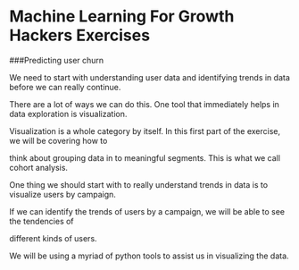 Machine Learning For Growth Hackers Exercises
==========================================================


###Predicting user churn


We need to start with understanding user data and identifying trends in data before we can really continue.

There are a lot of ways we can do this. One tool that immediately helps in data exploration is visualization.

Visualization is a whole category by itself. In this first part of the exercise, we will be covering how to 

think about grouping data in to meaningful segments. This is what we call cohort analysis.

One thing we should start with to really understand trends in data is to visualize users by campaign.

If we can identify the trends of users by a campaign, we will be able to see the tendencies of 

different kinds of users.

We will be using a myriad of python tools to assist us in visualizing the data.


